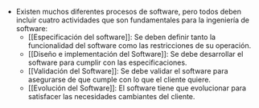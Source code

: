 - Existen muchos diferentes procesos de software, pero todos deben incluir cuatro actividades que son fundamentales para la ingeniería de software:
	- [[Especificación del software]]: Se deben definir tanto la funcionalidad del software como las restricciones de su operación.
	- [[Diseño e implementación del Software]]: Se debe desarrollar el software para cumplir con las especificaciones.
	- [[Validación del Software]]: Se debe validar el software para asegurarse de que cumple con lo que el cliente quiere.
	- [[Evolución del Software]]: El software tiene que evolucionar para satisfacer las necesidades cambiantes del cliente.